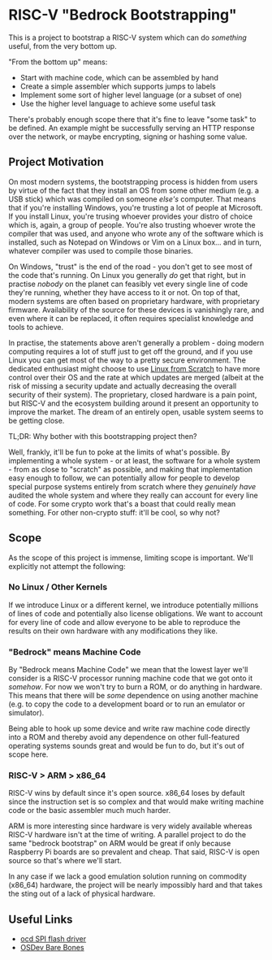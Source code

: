 # RISC-V "Bedrock Bootstrapping"
This is a project to bootstrap a RISC-V system which can do _something_ useful, from the very bottom up.

"From the bottom up" means:
- Start with machine code, which can be assembled by hand
- Create a simple assembler which supports jumps to labels
- Implement some sort of higher level language (or a subset of one)
- Use the higher level language to achieve some useful task

There's probably enough scope there that it's fine to leave "some task" to be defined. An example might be
successfully serving an HTTP response over the network, or maybe encrypting, signing or hashing some value.

## Project Motivation
On most modern systems, the bootstrapping process is hidden from users by virtue of the fact that they install
an OS from some other medium (e.g. a USB stick) which was compiled on someone _else's_ computer. That means that
if you're installing Windows, you're trusting a lot of people at Microsoft. If you install Linux, you're trusing
whoever provides your distro of choice which is, again, a group of people. You're also trusting whoever wrote the
compiler that was used, and anyone who wrote any of the software which is installed, such as Notepad on Windows
or Vim on a Linux box... and in turn, whatever compiler was used to compile those binaries.

On Windows, "trust" is the end of the road - you don't get to see most of the code that's running. On Linux you
generally _do_ get that right, but in practise _nobody_ on the planet can feasibly vet every single line of code
they're running, whether they have access to it or not. On top of that, modern systems are often based on proprietary
hardware, with proprietary firmware. Availability of the source for these devices is vanishingly rare, and even where
it can be replaced, it often requires specialist knowledge and tools to achieve.

In practise, the statements above aren't generally a problem - doing modern computing requires a lot of stuff just to
get off the ground, and if you use Linux you can get most of the way to a pretty secure environment. The dedicated
enthusiast might choose to use [Linux from Scratch](http://www.linuxfromscratch.org/lfs/) to have more control over
their OS and the rate at which updates are merged (albeit at the risk of missing a security update and actually
decreasing the overall security of their system). The proprietary, closed hardware is a pain point, but RISC-V and
the ecosystem building around it present an opportunity to improve the market. The dream of an entirely open, usable
system seems to be getting close.

TL;DR: Why bother with this bootstrapping project then?

Well, frankly, it'll be fun to poke at the limits of what's possible. By implementing a whole system - or at least,
the software for a whole system - from as close to "scratch" as possible, and making that implementation easy enough
to follow, we can potentially allow for people to develop special purpose systems entirely from scratch where they
_genuinely have_ audited the whole system and where they really can account for every line of code. For some crypto
work that's a boast that could really mean something. For other non-crypto stuff: it'll be cool, so why not?

## Scope
As the scope of this project is immense, limiting scope is important. We'll explicitly not attempt the following:

### No Linux / Other Kernels
If we introduce Linux or a different kernel, we introduce potentially millions of lines of code and potentially also
license obligations. We want to account for every line of code and allow everyone to be able to reproduce the results
on their own hardware with any modifications they like.

### "Bedrock" means Machine Code
By "Bedrock means Machine Code" we mean that the lowest layer we'll consider is a RISC-V processor running machine
code that we got onto it _somehow_. For now we won't try to burn a ROM, or do anything in hardware. This means that
there will be _some_ dependence on using another machine (e.g. to copy the code to a development board or to run an
emulator or simulator).

Being able to hook up some device and write raw machine code directly into a ROM and thereby avoid any dependence on
other full-featured operating systems sounds great and would be fun to do, but it's out of scope here.

### RISC-V > ARM > x86\_64
RISC-V wins by default since it's open source. x86\_64 loses by default since the instruction set is so complex and
that would make writing machine code or the basic assembler much much harder.

ARM is more interesting since hardware is very widely available whereas RISC-V hardware isn't at the time of writing.
A parallel project to do the same "bedrock bootstrap" on ARM would be great if only because Raspberry Pi boards are so
prevalent and cheap. That said, RISC-V is open source so that's where we'll start.

In any case if we lack a good emulation solution running on commodity (x86\_64) hardware, the project will be nearly
impossibly hard and that takes the sting out of a lack of physical hardware.

## Useful Links
- [ocd SPI flash driver](https://github.com/riscv/riscv-openocd/blob/riscv/src/flash/nor/fespi.c)
- [OSDev Bare Bones](https://wiki.osdev.org/HiFive-1_Bare_Bones#The_Bare_Bones)

